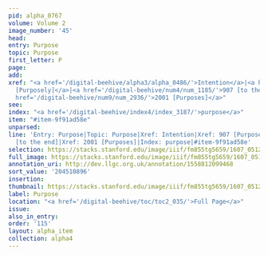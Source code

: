 ```yaml
---
pid: alpha_0767
volume: Volume 2
image_number: '45'
head:
entry: Purpose
topic: Purpose
first_letter: P
page:
add:
xref: "<a href='/digital-beehive/alpha3/alpha_0486/'>Intention</a>|<a href='/digital-beehive/num4/num_1184/'>907
  [Purposely]</a>|<a href='/digital-beehive/num4/num_1185/'>907 [to the end]</a>|<a
  href='/digital-beehive/num9/num_2936/'>2001 [Purposes]</a>"
see:
index: "<a href='/digital-beehive/index4/index_3187/'>purpose</a>"
item: "#item-9f91ad58e"
unparsed:
line: 'Entry: Purpose|Topic: Purpose|Xref: Intention|Xref: 907 [Purposely]|Xref: 907
  [to the end]|Xref: 2001 [Purposes]|Index: purpose|#item-9f91ad58e'
selection: https://stacks.stanford.edu/image/iiif/fm855tg5659/1607_0512/285,896,3083,376/full/0/default.jpg
full_image: https://stacks.stanford.edu/image/iiif/fm855tg5659/1607_0512/full/full/0/default.jpg
annotation_uri: http://dev.llgc.org.uk/annotation/1558812099468
sort_value: '204510896'
insertion:
thumbnail: https://stacks.stanford.edu/image/iiif/fm855tg5659/1607_0512/285,896,600,180/250,/0/default.jpg
label: Purpose
location: "<a href='/digital-beehive/toc/toc2_035/'>Full Page</a>"
issue:
also_in_entry:
order: '115'
layout: alpha_item
collection: alpha4
---
```

